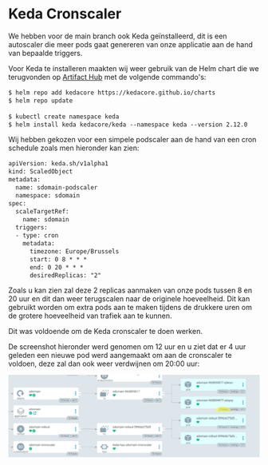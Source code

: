 # Keda Cronscaler

We hebben voor de main branch ook Keda geïnstalleerd, dit is een autoscaler die meer pods gaat genereren van onze applicatie aan de hand van bepaalde triggers.

Voor Keda te installeren maakten wij weer gebruik van de Helm chart die we terugvonden op [Artifact Hub](https://artifacthub.io/packages/helm/kedacore/keda) met de volgende commando's:

```
$ helm repo add kedacore https://kedacore.github.io/charts
$ helm repo update

$ kubectl create namespace keda
$ helm install keda kedacore/keda --namespace keda --version 2.12.0
```

Wij hebben gekozen voor een simpele podscaler aan de hand van een cron schedule zoals men hieronder kan zien:

```
apiVersion: keda.sh/v1alpha1
kind: ScaledObject
metadata:
  name: sdomain-podscaler
  namespace: sdomain
spec:
  scaleTargetRef:
    name: sdomain
  triggers:
  - type: cron
    metadata:
      timezone: Europe/Brussels
      start: 0 8 * * *
      end: 0 20 * * *
      desiredReplicas: "2"
```
Zoals u kan zien zal deze 2 replicas aanmaken van onze pods tussen 8 en 20 uur en dit dan weer terugscalen naar de originele hoeveelheid. Dit kan gebruikt worden om extra pods aan te maken tijdens de drukkere uren om de grotere hoeveelheid van trafiek aan te kunnen.

Dit was voldoende om de Keda cronscaler te doen werken.

De screenshot hieronder werd genomen om 12 uur en u ziet dat er 4 uur geleden een nieuwe pod werd aangemaakt om aan de cronscaler te voldoen, deze zal dan ook weer verdwijnen om 20:00 uur:

![Cronscaler Pod](cronscalerpod.png)